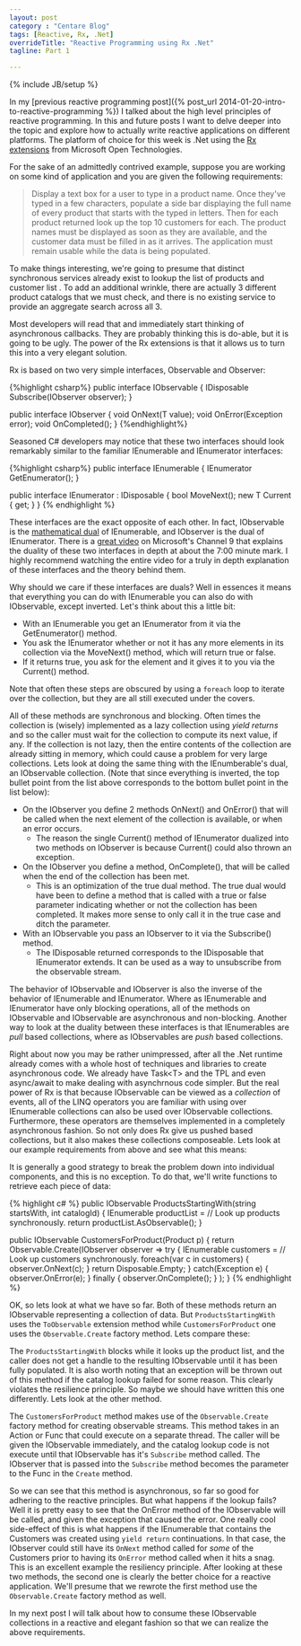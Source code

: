 ```yaml
---
layout: post
category : "Centare Blog"
tags: [Reactive, Rx, .Net]
overrideTitle: "Reactive Programming using Rx .Net"
tagline: Part 1

---
```

{% include JB/setup %}

In my [previous reactive programming post]({% post_url 2014-01-20-intro-to-reactive-programming %}) I talked about the high level principles of reactive programming.  In this and future posts I want to delve deeper into the topic and explore how to actually write reactive applications on different platforms.  The platform of choice for this week is .Net using the [Rx extensions](https://rx.codeplex.com/) from Microsoft Open Technologies.

<!--excerpt-->

For the sake of an admittedly contrived example, suppose you are working on some kind of application and you are given the following requirements:

>Display a text box for a user to type in a product name.  Once they've typed in a few characters, populate a side bar displaying the full name of every product that starts with the typed in letters.  Then for each product returned look up the top 10 customers for each. The product names must be displayed as soon as they are available, and the customer data must be filled in as it arrives.  The application must remain usable while the data is being populated.

To make things interesting, we're going to presume that distinct synchronous services already exist to lookup the list of products and customer list .  To add an additional wrinkle, there are actually 3 different product catalogs that we must check, and there is no existing service to provide an aggregate search across all 3.

Most developers will read that and immediately start thinking of asynchronous callbacks.  They are probably thinking this is do-able, but it is going to be ugly.  The power of the Rx extensions is that it allows us to turn this into a very elegant solution.

Rx is based on two very simple interfaces, Observable and Observer:

{%highlight csharp%}
public interface IObservable<out T>
{
  IDisposable Subscribe(IObserver<T> observer);
}

public interface IObserver<in T>
{
  void OnNext(T value);
  void OnError(Exception error);
  void OnCompleted();
}
{%endhighlight%}


Seasoned C# developers may notice that these two interfaces should look remarkably similar to the familiar IEnumerable and IEnumerator interfaces:

{%highlight csharp%}
public interface IEnumerable<out T>
{
  IEnumerator<T> GetEnumerator();
}

public interface IEnumerator<out T> : IDisposable
{
  bool MoveNext();
  new T Current { get; }
}
{% endhighlight %}

These interfaces are the exact opposite of each other.  In fact, IObservable is the <a href="http://en.wikipedia.org/wiki/Duality_(mathematics)">mathematical dual</a> of IEnumerable, and IObserver is the dual of IEnumerator.  There is a [great video](http://channel9.msdn.com/Shows/Going+Deep/Expert-to-Expert-Brian-Beckman-and-Erik-Meijer-Inside-the-NET-Reactive-Framework-Rx) on Microsoft's Channel 9 that explains the duality of these two interfaces in depth at about the 7:00 minute mark.  I highly recommend watching the entire video for a truly in depth explanation of these interfaces and the theory behind them.

Why should we care if these interfaces are duals?  Well in essences it means that everything you can do with IEnumerable you can also do with IObservable, except inverted.  Let's think about this a little bit:

<!-- Annoyed that you can't use markdown inside of block level tags -->
<div class="row">
<div class="col-md-8">
<ul>
<li>With an IEnumerable you get an IEnumerator from it via the GetEnumerator() method.</li>
<li>You ask the IEnumerator whether or not it has any more elements in its collection via the MoveNext() method, which will return true or false.</li>
<li>If it returns true, you ask for the element and it gives it to you via the Current() method.</li>
</ul>
</div>

<div class="well well-sm col-md-4">Note that often these steps are obscured by using a <code>foreach</code> loop to iterate over the collection, but they are all still executed under the covers.
</div>
</div>

All of these methods are synchronous and blocking.  Often times the collection is (wisely) implemented as a lazy collection using *yield returns* and so the caller must wait for the collection to compute its next value, if any.  If the collection is not lazy, then the entire contents of the collection are already sitting in memory, which could cause a problem for very large collections.  Lets look at doing the same thing with the IEnumberable's dual, an IObservable collection.  (Note that since everything is inverted, the top bullet point from the list above corresponds to the bottom bullet point in the list below):

* On the IObserver you define 2 methods OnNext() and OnError() that will be called when the next element of the collection is available, or when an error occurs.
	* The reason the single Current() method of IEnumerator dualized into two methods on IObserver is because Current() could also thrown an exception.
* On the IObserver you define a method, OnComplete(), that will be called when the end of the collection has been met.
	* This is an optimization of the true dual method.  The true dual would have been to define a method that is called with a true or false parameter indicating whether or not the collection has been completed.  It makes more sense to only call it in the true case and ditch the parameter.
* With an IObservable you pass an IObserver to it via the Subscribe() method.
    * The IDisposable returned corresponds to the IDisposable that IEnumerator extends.  It can be used as a way to unsubscribe from the observable stream.

The behavior of IObservable and IObserver is also the inverse of the behavior of IEnumerable and IEnumerator.  Where as IEnumerable and IEnumerator have only blocking operations, all of the methods on IObservable and IObservable are asynchronous and non-blocking.  Another way to look at the duality between these interfaces is that IEnumerables are *pull* based collections, where as IObservables are *push* based collections.

Right about now you may be rather unimpressed, after all the .Net runtime already comes with a whole host of techniques and libraries to create asynchronous code.  We already have Task&lt;T&gt; and the TPL and even async/await to make dealing with asynchrnous code simpler.  But the real power of Rx is that because IObservable can be viewed as a *collection* of events, all of the LINQ operators you are familiar with using over IEnumerable collections can also be used over IObservable collections.  Furthermore, these operators are themselves implemented in a completely asynchronous fashion.  So not only does Rx give us pushed based collections, but it also makes these collections composeable.  Lets look at our example requirements from above and see what this means:

It is generally a good strategy to break the problem down into individual components, and this is no exception.  To do that, we'll write functions to retrieve each piece of data:

{% highlight c# %}
public IObservable<Product> ProductsStartingWith(string startsWith, int catalogId)
{
  IEnumerable<Product> productList = // Look up products synchronously.
  return productList.AsObservable();
}

public IObservable<Customer> CustomersForProduct(Product p) {
  return Observable.Create(IObserver observer =>
    try
    {
      IEnumerable<Customer> customers = // Look up customers synchronously.
      foreach(var c in customers)
      {
        observer.OnNext(c);
      }
      return Disposable.Empty;
    }
    catch(Exception e)
    {
      observer.OnError(e);
    }
    finally
    {
      observer.OnComplete();
    }
  );
}
{% endhighlight %}

OK, so lets look at what we have so far.  Both of these methods return an IObservable representing a collection of data.  But `ProductsStartingWith` uses the `ToObservable` extension method while `CustomersForProduct` one uses the `Observable.Create` factory method.  Lets compare these:

The `ProductsStartingWith` blocks while it looks up the product list, and the caller does not get a handle to the resulting IObservable until it has been fully populated.  It is also worth noting that an exception will be thrown out of this method if the catalog lookup failed for some reason.  This clearly violates the resilience principle.  So maybe we should have written this one differently.  Lets look at the other method.

The `CustomersForProduct` method makes use of the `Observable.Create` factory method for creating observable streams.  This method takes in an Action or Func that could execute on a separate thread.  The caller will be given the IObservable immediately, and the catalog lookup code is not execute until that IObservable has it's `Subscribe` method called.  The IObserver that is passed into the `Subscribe` method becomes the parameter to the Func in the `Create` method.

So we can see that this method is asynchronous, so far so good for adhering to the reactive principles.  But what happens if the lookup fails?  Well it is pretty easy to see that the OnError method of the IObservable will be called, and given the exception that caused the error.  One really cool side-effect of this is what happens if the IEnumerable that contains the Customers was created using `yield return` continuations.  In that case, the IObserver could still have its `OnNext` method called for *some* of the Customers prior to having its `OnError` method called when it hits a snag.  This is an excellent example the resiliency principle.  After looking at these two methods, the second one is clearly the better choice for a reactive application.  We'll presume that we rewrote the first method use the `Observable.Create` factory method as well.

In my next post I will talk about how to consume these IObservable collections in a reactive and elegant fashion so that we can realize the above requirements.

